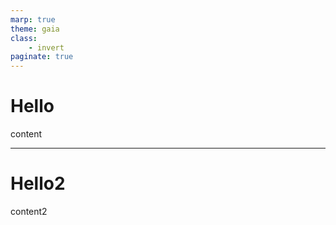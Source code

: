 ```yaml
---
marp: true
theme: gaia
class:
    - invert
paginate: true
---
```


# Hello
content

---

# Hello2
content2
